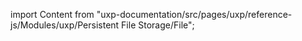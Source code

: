 
import Content from "uxp-documentation/src/pages/uxp/reference-js/Modules/uxp/Persistent File Storage/File";

<Content query="product=xd"/>
